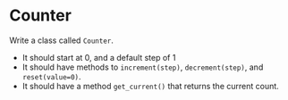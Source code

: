 # Counter

Write a class called `Counter`.

- It should start at 0, and a default step of 1
- It should have methods to `increment(step)`, `decrement(step)`, and `reset(value=0)`.
- It should have a method `get_current()` that returns the current count.
